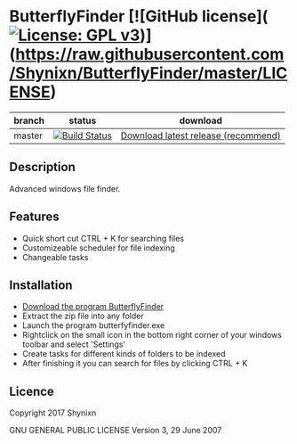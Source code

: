 # ButterflyFinder [![GitHub license]([![License: GPL v3](https://img.shields.io/badge/License-GPL%20v3-blue.svg)](https://www.gnu.org/licenses/gpl-3.0))](https://raw.githubusercontent.com/Shynixn/ButterflyFinder/master/LICENSE)

| branch        | status        | download      |
| ------------- | --------------| --------------| 
| master        | [![Build Status](https://img.shields.io/travis/rust-lang/rust.svg)](https://github.com/Shynixn/ButterflyFinder) |[Download latest release (recommend)](https://github.com/Shynixn/ButterflyFinder/releases)|

## Description
Advanced windows file finder.

## Features

* Quick short cut CTRL + K for searching files
* Customizeable scheduler for file indexing
* Changeable tasks

## Installation

* [Download the program ButterflyFinder](https://github.com/Shynixn/ButterflyFinder/releases)
* Extract the zip file into any folder
* Launch the program butterfyfinder.exe
* Rightclick on the small icon in the bottom right corner of your windows toolbar and select 'Settings'
* Create tasks for different kinds of folders to be indexed
* After finishing it you can search for files by clicking CTRL + K

## Licence

Copyright 2017 Shynixn

GNU GENERAL PUBLIC LICENSE
Version 3, 29 June 2007
